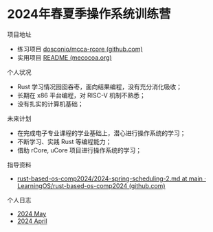 
# 2024年春夏季操作系统训练营

项目地址
- 练习项目 [dosconio/mcca-rcore (github.com)](https://github.com/dosconio/mcca-rcore) 
- 实用项目 [README (mecocoa.org)](https://www.mecocoa.org/) 

个人状况
- Rust 学习情况囫囵吞枣，面向结果编程，没有充分消化吸收；
- 长期在 x86 平台编程，对 RISC-V 机制不熟悉；
- 没有扎实的计算机基础；

未来计划
- 在完成电子专业课程的学业基础上，潜心进行操作系统的学习；
- 不断学习、实践 Rust 等编程能力；
- 借助 rCore, uCore 项目进行操作系统的学习；

指导资料
- [rust-based-os-comp2024/2024-spring-scheduling-2.md at main · LearningOS/rust-based-os-comp2024 (github.com)](https://github.com/LearningOS/rust-based-os-comp2024/blob/main/2024-spring-scheduling-2.md) 

个人日志
- [2024 May](我的日志/202405.md)
- [2024 April](我的日志/202404.md) 


